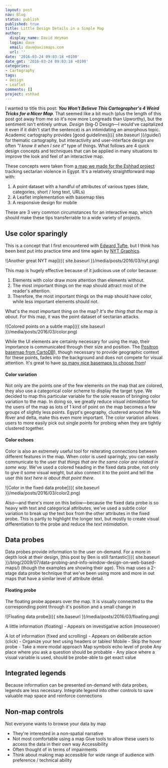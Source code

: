 ```yaml
---
layout: post
nav: Blog
status: publish
published: true
title: Little Design Details in a Simple Map
author:
  display_name: David Heyman
  login: dave
  email: dave@axismaps.com
  url: ''
date: '2016-03-24 09:03:18 +0100'
date_gmt: '2016-03-24 09:03:18 +0100'
categories:
- Cartography
tags:
- Design
- Leaflet
comments: []
project: eshhad
---
```


I wanted to title this post: _**You Won't Believe This Cartographer's 4 Weird Tricks for a Nicer Map**_. That seemed like a bit much (plus the length of this post got away from me so it's now more Longreads than Upworthy), but the sentiment isn't entirely untrue. _Design_ (big-D Design—I would've capitalized it even if it didn't start the sentence) is an intimidating an amorphous topic. Academic cartography provides [good guidelines]({{ site.baseurl }}/guide/) for thematic cartography, but interactivity and user-interface design are often _"I know it when I see it"_ type of things. What follows are 4 quick design concepts and techniques that can be applied in many situations to improve the look and feel of an interactive map.

These concepts were taken from [a map we made for the Eshhad project](http://eshhad.timep.org) tracking sectarian violence in Egypt. It's a relatively straightforward map with:

1. A point dataset with a handful of attributes of various types (date, categories, short / long text, URLs)
2. A Leaflet implementation with basemap tiles
3. A responsive design for mobile

These are 3 very common circumstances for an interactive map, which should make these tips transferrable to a wide variety of projects.

## Use color sparingly
This is a concept that I first encountered with [Edward Tufte](http://www.edwardtufte.com/tufte/books_vdqi), but I think has been best put into practice time and time again by [NYT Graphics](http://www.nytimes.com/interactive/2016/03/18/world/middleeast/what-russia-accomplished-in-syria.html?smid=tw-share&_r=0).

![Another great NYT map]({{ site.baseurl }}/media/posts/2016/03/nyt.png)

This map is hugely effective because of it judicious use of color because:

1. Elements with color draw more attention than elements without.
2. The most important things on the map should attract most of the reader's attention.
3. Therefore, the most important things on the map should have color, while less important elements should not.

What's the most important thing on the map? _It's the thing that the map is about._ For this map, it was the point dataset of sectarian attacks.

![Colored points on a subtle map]({{ site.baseurl }}/media/posts/2016/03/color.png)

While the UI elements are certainly necessary for using the map, their importance is communicated through their size and position. The [Positron basemap from CartoDB](http://blog.cartodb.com/getting-to-know-positron-and-dark-matter/)), though necessary to provide geographic context for these points, fades into the background and does not compete for visual attention. It's great to have [so many nice basemaps to choose from](https://leaflet-extras.github.io/leaflet-providers/preview/)!

#### Color variation
Not only are the points one of the few elements on the map that are colored, they also use a categorical color scheme to display the target type. We decided to map this particular variable for the sole reason of bringing color variation to the map. In doing so, we greatly reduce _visual intimidation_ for the users of the map as lots of 1 kind of point on the map becomes a few groups of slightly less points. Egypt's geography, clustered around the Nile River and delta, make this even more important. The color variation allows users to more easily pick out single points for probing when they are tightly clustered together.

#### Color echoes
Color is also an extremely useful tool for reiterating connections between different features in the map. When color is used sparingly, you can easily communicate to the user that _things that are the same color are related in some way_. We've used a colored heading in the fixed data probe, not only to give it some visual weight, but also connect it to the point and tell the user _this text here is about that point there_.

![Color in the fixed data probe]({{ site.baseurl }}/media/posts/2016/03/color2.png)

Also—and there's more on this below—because the fixed data probe is so heavy with text and categorical attributes, we've used a subtle color variation to break up the text box from the other attributes in the fixed probe. This is partly to highlight the longer text, but mostly to create visual differentiation to the probe and reduce the _text intimidation_.
	
## Data probes
Data probes provide information to the user on-demand. For a more in depth look at their design, [this post by Ben is still fantastic]({{ site.baseurl }}/blog/2009/07/data-probing-and-info-window-design-on-web-based-maps/) (though the examples are showing their age). This map uses a 2-stage data probe technique that we've been using more and more in out maps that have a similar level of attribute detail.

#### Floating probe
The floating probe appears over the map. It is visually connected to the corresponding point through it's position and a small change in 

![Floating data probe]({{ site.baseurl }}/media/posts/2016/03/floating.png)

A little information (floating)
	- Appears on investigative action (mouseover)
	
	

A lot of information (fixed and scrolling)
	- Appears on deliberate action (click)
	- Organize your text using headers or tables!
Mobile
	- Skip the hover probe
	- Take a more modal approach
Map symbols echo level of probe
Any place where you ask a question should be probable
	- Any place where a visual variable is used, should be probe-able to get exact value

## Integrated legends
Because information can be presented on-demand with data probes, legends are less necessary.
Integrate legend into other controls to save valuable map space and reinforce connections

## Non-map controls
Not everyone wants to browse your data by map
 - They're interested in a non-spatial narrative
 - Not most comfortable using a map
Give tools to allow these users to access the data in their own way
Accessibility
 - Often thought of in terms of impairments
 - Think about making map accessible for wide range of audience with preference / technical ability
